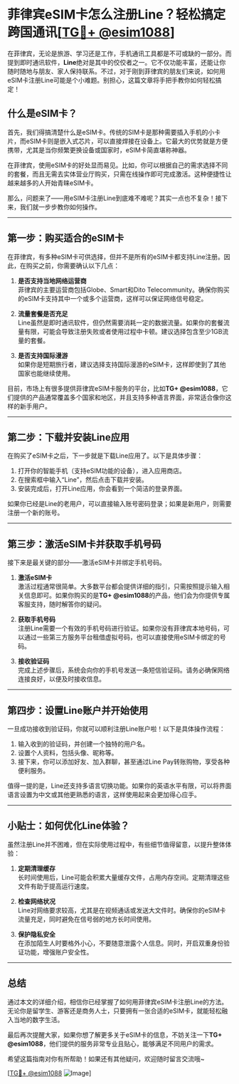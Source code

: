# 菲律宾eSIM卡怎么注册Line？轻松搞定跨国通讯[[TG💪+ @esim1088](https://t.me/s/esim1088)]

在菲律宾，无论是旅游、学习还是工作，手机通讯工具都是不可或缺的一部分。而提到即时通讯软件，**Line**绝对是其中的佼佼者之一。它不仅功能丰富，还能让你随时随地与朋友、家人保持联系。不过，对于刚到菲律宾的朋友们来说，如何用eSIM卡注册Line可能是个小难题。别担心，这篇文章将手把手教你如何轻松搞定！

## 什么是eSIM卡？

首先，我们得搞清楚什么是eSIM卡。传统的SIM卡是那种需要插入手机的小卡片，而eSIM卡则是嵌入式芯片，可以直接焊接在设备上。它最大的优势就是方便携带，尤其是当你频繁更换设备或国家时，eSIM卡简直堪称神器。

在菲律宾，使用eSIM卡的好处显而易见。比如，你可以根据自己的需求选择不同的套餐，而且无需去实体营业厅购买，只需在线操作即可完成激活。这种便捷性让越来越多的人开始青睐eSIM卡。

那么，问题来了——用eSIM卡注册Line到底难不难呢？其实一点也不复杂！接下来，我们就一步步教你如何操作。

---

## 第一步：购买适合的eSIM卡

在菲律宾，有多种eSIM卡可供选择，但并不是所有的eSIM卡都支持Line注册。因此，在购买之前，你需要确认以下几点：

1. **是否支持当地网络运营商**  
   菲律宾的主要运营商包括Globe、Smart和Dito Telecommunity。确保你购买的eSIM卡支持其中一个或多个运营商，这样可以保证网络信号稳定。

2. **流量套餐是否充足**  
   Line虽然是即时通讯软件，但仍然需要消耗一定的数据流量。如果你的套餐流量有限，可能会导致注册失败或者使用过程中卡顿。建议选择包含至少1GB流量的套餐。

3. **是否支持国际漫游**  
   如果你是短期旅行者，建议选择支持国际漫游的eSIM卡，这样即使到了其他国家也能继续使用。

目前，市场上有很多提供菲律宾eSIM卡服务的平台，比如**TG+ @esim1088**，它们提供的产品通常覆盖多个国家和地区，并且支持多种语言界面，非常适合像你这样的新手用户。

---

## 第二步：下载并安装Line应用

在购买了eSIM卡之后，下一步就是下载Line应用了。以下是具体步骤：

1. 打开你的智能手机（支持eSIM功能的设备），进入应用商店。
2. 在搜索框中输入“Line”，然后点击下载并安装。
3. 安装完成后，打开Line应用，你会看到一个简洁的登录界面。

如果你已经是Line的老用户，可以直接输入账号密码登录；如果是新用户，则需要注册一个新的账号。

---

## 第三步：激活eSIM卡并获取手机号码

接下来是最关键的部分——激活eSIM卡并绑定手机号码。

1. **激活eSIM卡**  
   激活过程通常很简单。大多数平台都会提供详细的指引，只需按照提示输入相关信息即可。如果你购买的是**TG+ @esim1088**的产品，他们会为你提供专属客服支持，随时解答你的疑问。

2. **获取手机号码**  
   注册Line需要一个有效的手机号码进行验证。如果你没有菲律宾本地号码，可以通过一些第三方服务平台租借虚拟号码，也可以直接使用eSIM卡绑定的号码。

3. **接收验证码**  
   完成上述步骤后，系统会向你的手机号发送一条短信验证码。请务必确保网络连接良好，以便及时接收信息。

---

## 第四步：设置Line账户并开始使用

一旦成功接收到验证码，你就可以顺利注册Line账户啦！以下是具体操作流程：

1. 输入收到的验证码，并创建一个独特的用户名。
2. 设置个人资料，包括头像、昵称等。
3. 接下来，你可以添加好友、加入群聊，甚至通过Line Pay转账购物，享受各种便利服务。

值得一提的是，Line还支持多语言切换功能。如果你的英语水平有限，可以将界面语言设置为中文或其他更熟悉的语言，这样使用起来会更加得心应手。

---

## 小贴士：如何优化Line体验？

虽然注册Line并不困难，但在实际使用过程中，有些细节值得留意，以提升整体体验：

1. **定期清理缓存**  
   长时间使用后，Line可能会积累大量缓存文件，占用内存空间。定期清理这些文件有助于提高运行速度。

2. **检查网络状况**  
   Line对网络要求较高，尤其是在视频通话或发送大文件时。确保你的eSIM卡流量充足，同时避免在信号弱的地方长时间使用。

3. **保护隐私安全**  
   在添加陌生人时要格外小心，不要随意泄露个人信息。同时，开启双重身份验证功能，增强账户安全性。

---

## 总结

通过本文的详细介绍，相信你已经掌握了如何用菲律宾eSIM卡注册Line的方法。无论你是留学生、游客还是商务人士，只要拥有一张合适的eSIM卡，就能轻松融入当地的数字生活。

最后再次提醒大家，如果你想了解更多关于eSIM卡的信息，不妨关注一下**TG+ @esim1088**，他们提供的服务非常专业且贴心，能够满足不同用户的需求。

希望这篇指南对你有所帮助！如果还有其他疑问，欢迎随时留言交流哦~

[[TG💪+ @esim1088](https://t.me/s/esim1088) ![Image](https://i.postimg.cc/4NQfJmqS/Snipaste-2025-05-13-00-14-12.png)]